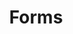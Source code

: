 ---
title: 'Forms'
icon: icon.png
redirect: 'techs/collections/shapes/function:shape_2D'

content:
    items: 
        - '@taxonomy.function': 'shape_2D'
    filter:
        published: true
        type: 'tech' 
---